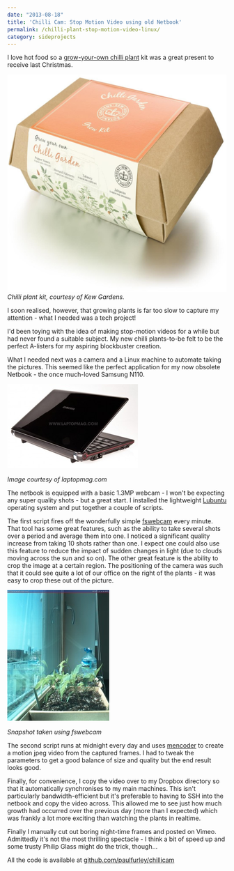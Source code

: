 ```yaml
---
date: "2013-08-18"
title: 'Chilli Cam: Stop Motion Video using old Netbook'
permalink: /chilli-plant-stop-motion-video-linux/
category: sideprojects
---
```

I love hot food so a [grow-your-own chilli plant][1] kit was a great present to receive last Christmas.

![chilli plant kit I used to make a stop-motion video](/img/chilli-plant-kit.jpg)
*Chilli plant kit, courtesy of Kew Gardens.*

I soon realised, however, that growing plants is far too slow to capture my attention - what I needed was a tech project!

I'd been toying with the idea of making stop-motion videos for a while but had never found a suitable subject. My new chilli plants-to-be felt to be the perfect A-listers for my aspiring blockbuster creation.

What I needed next was a camera and a Linux machine to automate taking the pictures. This seemed like the perfect application for my now obsolete Netbook - the once much-loved Samsung N110.

![samsung 110 netbook](/img/samsung-n110-netbook.jpg)

*Image courtesy of laptopmag.com*

The netbook is equipped with a basic 1.3MP webcam - I won't be expecting any super quality shots - but a great start. I installed the lightweight <a title="Lubuntu operating system" href="http://www.lubuntu.net/" target="_blank">Lubuntu</a> operating system and put together a couple of scripts.

The first script fires off the wonderfully simple <a title="fswebcam" href="http://www.firestorm.cx/fswebcam/" target="_blank">fswebcam</a> every minute. That tool has some great features, such as the ability to take several shots over a period and average them into one. I noticed a significant quality increase from taking 10 shots rather than one. I expect one could also use this feature to reduce the impact of sudden changes in light (due to clouds moving across the sun and so on). The other great feature is the ability to crop the image at a certain region. The positioning of the camera was such that it could see quite a lot of our office on the right of the plants - it was easy to crop these out of the picture.

![fswebcam snapshot of chillicam](/img/chilli-cam-fswebcam.jpg)

*Snapshot taken using fswebcam*

The second script runs at midnight every day and uses [mencoder](https://en.wikipedia.org/wiki/MEncoder) to create a motion jpeg video from the captured frames. I had to tweak the parameters to get a good balance of size and quality but the end result looks good.

Finally, for convenience, I copy the video over to my Dropbox directory so that it automatically synchronises to my main machines. This isn't particularly bandwidth-efficient but it's preferable to having to SSH into the netbook and copy the video across. This allowed me to see just how much growth had occurred over the previous day (more than I expected) which was frankly a lot more exciting than watching the plants in realtime.

Finally I manually cut out boring night-time frames and posted on Vimeo. Admittedly it's not the most thrilling spectacle - I think a bit of speed up and some trusty Philip Glass might do the trick, though...



All the code is available at [github.com/paulfurley/chillicam](http://github.com/paulfurley/chillicam)

 [1]: http://shop.kew.org/kew-chilli-garden.html# "Kew Chilli Garden"
